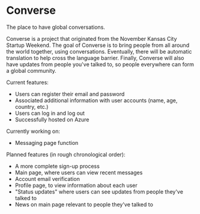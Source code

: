 # Converse
The place to have global conversations.

Converse is a project that originated from the November Kansas City Startup Weekend. The goal of Converse is to bring people from all around the world together, using conversations. Eventually, there will be automatic translation to help cross the language barrier. Finally, Converse will also have updates from people you've talked to, so people everywhere can form a global community.

Current features:
- Users can register their email and password
- Associated additional information with user accounts (name, age, country, etc.)
- Users can log in and log out
- Successfully hosted on Azure

Currently working on:
- Messaging page function

Planned features (in rough chronological order):
- A more complete sign-up process
- Main page, where users can view recent messages
- Account email verification
- Profile page, to view information about each user
- "Status updates" where users can see updates from people they've talked to
- News on main page relevant to people they've talked to
